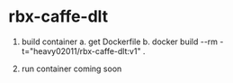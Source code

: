 # rbx-caffe-dlt

1. build container
    a. get Dockerfile
    b. docker build --rm -t="heavy02011/rbx-caffe-dlt:v1" .

2. run container
    coming soon
